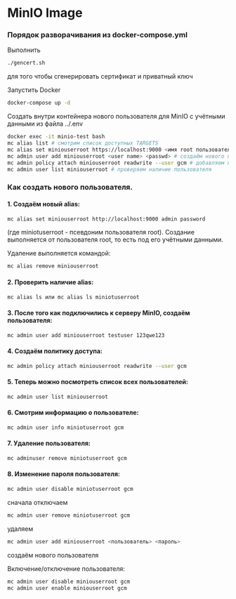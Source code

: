 # MinIO Image

### Порядок разворачивания из docker-compose.yml

Выполнить

```bash
./gencert.sh
```

для того чтобы сгенерировать сертификат и приватный ключ

Запустить Docker

```bash
docker-compose up -d
```

Создать внутри контейнера нового пользователя для MinIO с учётными данными
из файла ../.env

```bash
docker exec -it minio-test bash
mc alias list # смотрим список доступных TARGETS
mc alias set miniouserroot https://localhost:9000 <имя root пользователя> password # если нет root из docker-compose.yml, то создаём его (могут быть проблемы с сертификатом, надо попробовать несколько раз)
mc admin user add miniouserroot <user name> <passwd> # создаём нового пользователя
mc admin policy attach miniouserroot readwrite --user gcm # добавляем политику доступа
mc admin user list miniouserroot # проверяем наличие пользователя
```

### Как создать нового пользователя.

#### 1. Создаём новый alias:

```bash
mc alias set miniouserroot http://localhost:9000 admin password
```

(где miniotuserroot - псевдоним пользователя root). Создание выполняется от пользователя root, то есть под его учётными данными.

Удаление выполняется командой:

```bash
mc alias remove miniouserroot
```

#### 2. Проверить наличие alias:

```bash
mc alias ls или mc alias ls miniotuserroot
```

#### 3. После того как подключились к серверу MinIO, создаём пользователя:

```bash
mc admin user add miniouserroot testuser 123qwe123
```

#### 4. Создаём политику доступа:

```bash
mc admin policy attach miniouserroot readwrite --user gcm
```

#### 5. Теперь можно посмотреть список всех пользователей:

```bash
mc admin user list miniouserroot
```

#### 6. Смотрим информацию о пользователе:

```bash
mc admin user info miniotuserroot gcm
```

#### 7. Удаление пользователя:

```bash
mc adminuser remove miniotuserroot gcm
```

#### 8. Изменение пароля пользователя:

```bash
mc admin user disable miniotuserroot gcm
```

сначала отключаем

```bash
mc admin user remove miniotuserroot gcm
```

удаляем

```bash
mc admin user add miniouserroot <пользователь> <пароль>
```

создаём нового пользователя

Включение/отключение пользователя:

```bash
mc admin user disable miniouserroot gcm
mc admin user enable miniouserroot gcm
```
